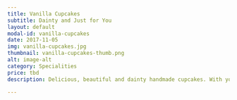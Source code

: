 ```yaml
---
title: Vanilla Cupcakes
subtitle: Dainty and Just for You
layout: default
modal-id: vanilla-cupcakes
date: 2017-11-05
img: vanilla-cupcakes.jpg
thumbnail: vanilla-cupcakes-thumb.png
alt: image-alt
category: Specialities
price: tbd
description: Delicious, beautiful and dainty handmade cupcakes. With your choice of flavour, frosting and toppings. Ideal for any occasion. This specific treat is vanilla with vanilla multicoloured frosting.

---
```

